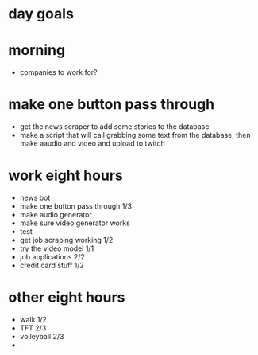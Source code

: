 # day goals

# morning
- companies to work for?

# make one button pass through
- get the news scraper to add some stories to the database
- make a script that will call grabbing some text from the database, then make aaudio and video and upload to twitch

# work eight hours
 - news bot
  - make one button pass through 1/3
   - make audio generator
   - make sure video generator works
   - test
  - get job scraping working 1/2
  - try the video model 1/1
 - job applications 2/2
 - credit card stuff 1/2

# other eight hours
- walk 1/2
- TFT 2/3
- volleyball 2/3
- 
